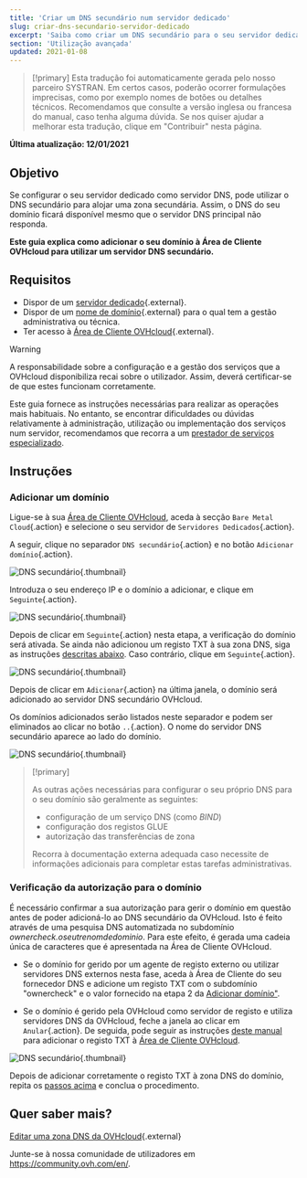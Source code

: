 ```yaml
---
title: 'Criar um DNS secundário num servidor dedicado'
slug: criar-dns-secundario-servidor-dedicado
excerpt: 'Saiba como criar um DNS secundário para o seu servidor dedicado OVHcloud'
section: 'Utilização avançada'
updated: 2021-01-08
---
```


> [!primary]
> Esta tradução foi automaticamente gerada pelo nosso parceiro SYSTRAN. Em certos casos, poderão ocorrer formulações imprecisas, como por exemplo nomes de botões ou detalhes técnicos. Recomendamos que consulte a versão inglesa ou francesa do manual, caso tenha alguma dúvida. Se nos quiser ajudar a melhorar esta tradução, clique em "Contribuir" nesta página.
>


**Última atualização: 12/01/2021**

## Objetivo

Se configurar o seu servidor dedicado como servidor DNS, pode utilizar o DNS secundário para alojar uma zona secundária. Assim, o DNS do seu domínio ficará disponível mesmo que o servidor DNS principal não responda.

**Este guia explica como adicionar o seu domínio à Área de Cliente OVHcloud para utilizar um servidor DNS secundário.**


## Requisitos

- Dispor de um [servidor dedicado](https://www.ovhcloud.com/pt/bare-metal/){.external}.
- Dispor de um [nome de domínio](https://www.ovh.pt/dominios/){.external} para o qual tem a gestão administrativa ou técnica.
- Ter acesso à [Área de Cliente OVHcloud](https://www.ovh.com/auth/?action=gotomanager&from=https://www.ovh.pt/&ovhSubsidiary=pt){.external}.

> [!warning]
>
> A responsabilidade sobre a configuração e a gestão dos serviços que a OVHcloud disponibiliza recai sobre o utilizador. Assim, deverá certificar-se de que estes funcionam corretamente.
> 
> Este guia fornece as instruções necessárias para realizar as operações mais habituais. No entanto, se encontrar dificuldades ou dúvidas relativamente à administração, utilização ou implementação dos serviços num servidor, recomendamos que recorra a um [prestador de serviços especializado](https://partner.ovhcloud.com/pt/directory/).
> 


## Instruções

### Adicionar um domínio <a name="ajoutdomaine"></a>

Ligue-se à sua [Área de Cliente OVHcloud](https://www.ovh.com/auth/?action=gotomanager&from=https://www.ovh.pt/&ovhSubsidiary=pt), aceda à secção `Bare Metal Cloud`{.action} e selecione o seu servidor de `Servidores Dedicados`{.action}.

A seguir, clique no separador `DNS secundário`{.action} e no botão `Adicionar domínio`{.action}.

![DNS secundário](images/cp-01.png){.thumbnail}

Introduza o seu endereço IP e o domínio a adicionar, e clique em `Seguinte`{.action}.

![DNS secundário](images/cp-02.png){.thumbnail}

Depois de clicar em `Seguinte`{.action} nesta etapa, a verificação do domínio será ativada. Se ainda não adicionou um registo TXT à sua zona DNS, siga as instruções [descritas abaixo](#verificationdomaine). Caso contrário, clique em `Seguinte`{.action}.

![DNS secundário](images/cp-03.png){.thumbnail}

Depois de clicar em `Adicionar`{.action} na última janela, o domínio será adicionado ao servidor DNS secundário OVHcloud.

Os domínios adicionados serão listados neste separador e podem ser eliminados ao clicar no botão `..`{.action}. O nome do servidor DNS secundário aparece ao lado do domínio.

![DNS secundário](images/cp-05.png){.thumbnail}

> [!primary]
>
> As outras ações necessárias para configurar o seu próprio DNS para o seu domínio são geralmente as seguintes:
>
> - configuração de um serviço DNS (como *BIND*)
> - configuração dos registos GLUE
> - autorização das transferências de zona
>
> Recorra à documentação externa adequada caso necessite de informações adicionais para completar estas tarefas administrativas.

### Verificação da autorização para o domínio <a name="verificationdomaine"></a>

É necessário confirmar a sua autorização para gerir o domínio em questão antes de poder adicioná-lo ao DNS secundário da OVHcloud. Isto é feito através de uma pesquisa DNS automatizada no subdomínio *ownercheck.oseutrenomdedominio*. Para este efeito, é gerada uma cadeia única de caracteres que é apresentada na Área de Cliente OVHcloud.

- Se o domínio for gerido por um agente de registo externo ou utilizar servidores DNS externos nesta fase, aceda à Área de Cliente do seu fornecedor DNS e adicione um registo TXT com o subdomínio "ownercheck" e o valor fornecido na etapa 2 da [Adicionar domínio"](#ajoutdomaine).

- Se o domínio é gerido pela OVHcloud como servidor de registo e utiliza servidores DNS da OVHcloud, feche a janela ao clicar em `Anular`{.action}. De seguida, pode seguir as instruções [deste manual](../../domains/alojamento_partilhado_como_editar_a_minha_zona_dns/) para adicionar o registo TXT à [Área de Cliente OVHcloud](https://www.ovh.com/auth/?action=gotomanager&from=https://www.ovh.pt/&ovhSubsidiary=pt).

![DNS secundário](images/cp-04.png){.thumbnail}

Depois de adicionar corretamente o registo TXT à zona DNS do domínio, repita os [passos acima](#ajoutdomaine) e conclua o procedimento.

## Quer saber mais?

[Editar uma zona DNS da OVHcloud](../../domains/alojamento_partilhado_como_editar_a_minha_zona_dns/){.external}

Junte-se à nossa comunidade de utilizadores em <https://community.ovh.com/en/>.